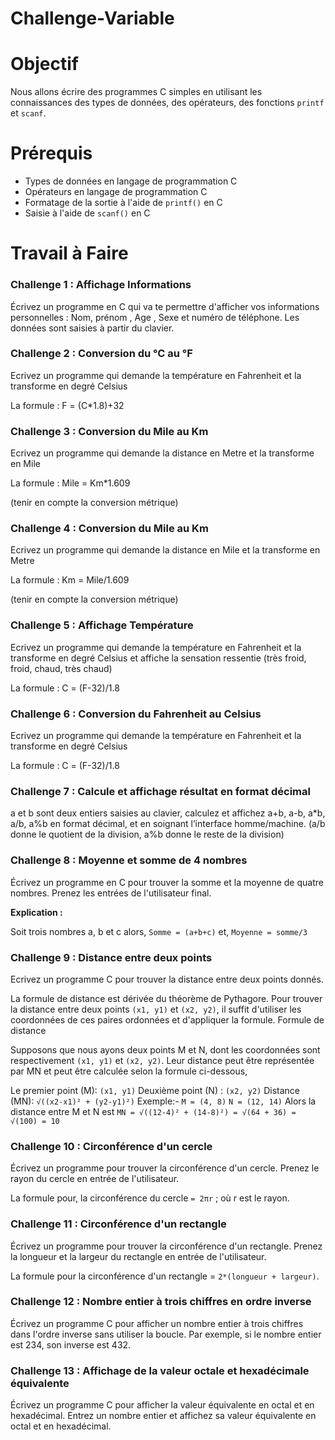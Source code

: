 # Challenge-Variable
# Objectif

Nous allons écrire des programmes C simples en utilisant les connaissances des types de données, des opérateurs, des fonctions `printf` et `scanf`.

# Prérequis

- Types de données en langage de programmation C
- Opérateurs en langage de programmation C
- Formatage de la sortie à l'aide de `printf()` en C
- Saisie à l'aide de `scanf()` en C

# Travail à Faire

### Challenge 1 : Affichage Informations

Écrivez un programme en C qui va te permettre d'afficher vos informations personnelles : Nom, prénom , Age , Sexe et numéro de téléphone. Les données sont saisies à partir du clavier.

### Challenge 2 : Conversion du °C au °F

Ecrivez un programme qui demande la température en Fahrenheit et la transforme en degré Celsius

La formule : F = (C*1.8)+32

### Challenge 3 : Conversion du Mile au Km

Ecrivez un programme qui demande la distance en Metre et la transforme en Mile

La formule : Mile = Km*1.609

(tenir en compte la conversion métrique)

### Challenge 4 : Conversion du Mile au Km

Ecrivez un programme qui demande la distance en Mile et la transforme en Metre

La formule : Km = Mile/1.609

(tenir en compte la conversion métrique)

### Challenge 5 : Affichage Température

Ecrivez un programme qui demande la température en Fahrenheit et la transforme en degré Celsius et affiche la sensation ressentie (très froid, froid, chaud, très chaud)

La formule : C = (F-32)/1.8

### Challenge 6 :  Conversion du Fahrenheit au Celsius

Ecrivez un programme qui demande la température en Fahrenheit et la transforme en degré Celsius

La formule : C = (F-32)/1.8

### Challenge 7 :  Calcule et affichage résultat en format décimal

a et b sont deux entiers saisies au clavier, calculez et affichez a+b, a-b, a*b, a/b, a%b en
format décimal, et en soignant l’interface homme/machine.
(a/b donne le quotient de la division, a%b donne le reste de la division)

### Challenge 8 : Moyenne et somme de 4 nombres

Écrivez un programme en C pour trouver la somme et la moyenne de quatre nombres. Prenez les entrées de l'utilisateur final.

**Explication :** 

Soit trois nombres a, b et c alors,
`Somme = (a+b+c)`
et,
`Moyenne = somme/3`

### Challenge 9 : Distance entre deux points

Ecrivez un programme C pour trouver la distance entre deux points donnés.

La formule de distance est dérivée du théorème de Pythagore. Pour trouver la distance entre deux points `(x1, y1)` et `(x2, y2)`, il suffit d'utiliser les coordonnées de ces paires ordonnées et d'appliquer la formule.
Formule de distance

Supposons que nous ayons deux points M et N, dont les coordonnées sont respectivement `(x1, y1)` et `(x2, y2)`. Leur distance peut être représentée par MN et peut être calculée selon la formule ci-dessous,

Le premier point (M): `(x1, y1)`
Deuxième point (N) : `(x2, y2)`
Distance (MN): `√((x2-x1)² + (y2-y1)²)`
Exemple:-
`M = (4, 8)`
`N = (12, 14)`
Alors la distance entre M et N est `MN = √((12-4)² + (14-8)²) = √(64 + 36) = √(100) = 10`

### Challenge 10 : Circonférence d'un cercle

Écrivez un programme pour trouver la circonférence d'un cercle. Prenez le rayon du cercle en entrée de l'utilisateur.

La formule pour, la circonférence du cercle `= 2πr` ; où r est le rayon.

### Challenge 11 : Circonférence d'un rectangle

Écrivez un programme pour trouver la circonférence d'un rectangle. Prenez la longueur et la largeur du rectangle en entrée de l'utilisateur.

La formule pour la circonférence d'un rectangle = `2*(longueur + largeur)`.

### Challenge 12 : Nombre entier à trois chiffres en ordre inverse

Écrivez un programme C pour afficher un nombre entier à trois chiffres dans l'ordre inverse sans utiliser la boucle.
Par exemple, si le nombre entier est 234, son inverse est 432.

### Challenge 13 : Affichage de la valeur octale et hexadécimale équivalente

Écrivez un programme C pour afficher la valeur équivalente en octal et en hexadécimal. Entrez un nombre entier et affichez sa valeur équivalente en octal et en hexadécimal.
